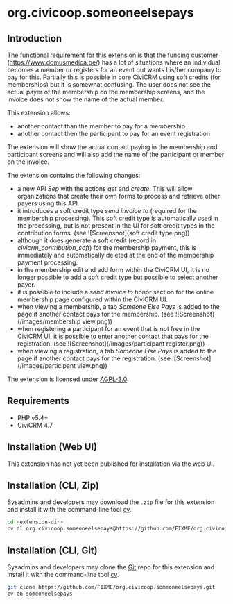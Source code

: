 # org.civicoop.someoneelsepays

## Introduction

The functional requirement for this extension is that the funding customer (https://www.domusmedica.be/) has a lot of situations where an individual becomes a member or registers for an event but wants his/her company to pay for this.
Partially this is possible in core CiviCRM using soft credits (for memberships) but it is somewhat confusing. The user does not see the actual payer of the membership on the membership screens, and the invoice does not show the name of the actual member.

This extension allows:
* another contact than the member to pay for a membership
* another contact then the participant to pay for an event registration

The extension will show the actual contact paying in the membership and participant screens and will also add the name of the participant or member on the invoice.

The extension contains the following changes:
* a new API _Sep_ with the actions _get_ and _create_. This will allow organizations that create their own forms to process and retrieve other payers using this API.
* it introduces a soft credit type _send invoice to_ (required for the membership processing). This soft credit type is automatically used in the processing, but is not present in the UI for soft credit types in the contribution forms. (see ![Screenshot](soft credit type.png))
* although it does generate a soft credit (record in _civicrm_contribution_soft_) for the membership payment, this is immediately and automatically deleted at the end of the membership payment processing.
* in the membership edit and add form within the CiviCRM UI, it is no longer possible to add a soft credit type but possible to select another payer.
* it is possible to include a _send invoice to_ honor section for the online membership page configured within the CiviCRM UI.
* when viewing a membership, a tab _Someone Else Pays_ is added to the page if another contact pays for the membership. (see ![Screenshot](/images/membership view.png))
* when registering a participant for an event that is not free in the CiviCRM UI, it is possible to enter another contact that pays for the registration. (see ![Screenshot](/images/participant register.png))
* when viewing a registration, a tab _Someone Else Pays_ is added to the page if another contact pays for the registration. (see ![Screenshot](/images/participant view.png))

The extension is licensed under [AGPL-3.0](LICENSE.txt).

## Requirements

* PHP v5.4+
* CiviCRM 4.7

## Installation (Web UI)

This extension has not yet been published for installation via the web UI.

## Installation (CLI, Zip)

Sysadmins and developers may download the `.zip` file for this extension and
install it with the command-line tool [cv](https://github.com/civicrm/cv).

```bash
cd <extension-dir>
cv dl org.civicoop.someoneelsepays@https://github.com/FIXME/org.civicoop.someoneelsepays/archive/master.zip
```

## Installation (CLI, Git)

Sysadmins and developers may clone the [Git](https://en.wikipedia.org/wiki/Git) repo for this extension and
install it with the command-line tool [cv](https://github.com/civicrm/cv).

```bash
git clone https://github.com/FIXME/org.civicoop.someoneelsepays.git
cv en someoneelsepays
```
